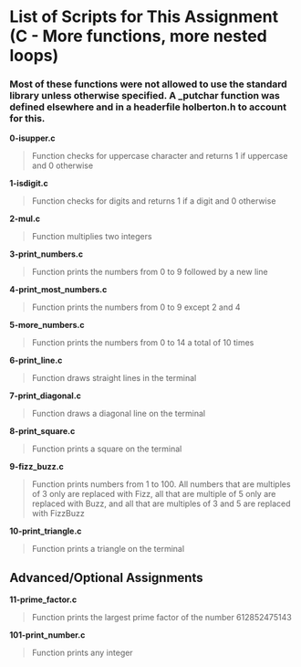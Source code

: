 # List of Scripts for This Assignment (C - More functions, more nested loops)
### Most of these functions were not allowed to use the standard library unless otherwise specified. A _putchar function was defined elsewhere and in a headerfile holberton.h to account for this.

**0-isupper.c**
> Function checks for uppercase character and returns 1 if uppercase and 0 otherwise

**1-isdigit.c**
> Function checks for digits and returns 1 if a digit and 0 otherwise

**2-mul.c**
> Function multiplies two integers

**3-print_numbers.c**
> Function prints the numbers from 0 to 9 followed by a new line

**4-print_most_numbers.c**
> Function prints the numbers from 0 to 9 except 2 and 4

**5-more_numbers.c**
> Function prints the numbers from 0 to 14 a total of 10 times

**6-print_line.c**
> Function draws straight lines in the terminal

**7-print_diagonal.c**
> Function draws a diagonal line on the terminal

**8-print_square.c**
> Function prints a square on the terminal

**9-fizz_buzz.c**
> Function prints numbers from 1 to 100. All numbers that are multiples of 3 only are replaced with Fizz, all that are multiple of 5 only are replaced with Buzz, and all that are multiples of 3 and 5 are replaced with FizzBuzz

**10-print_triangle.c**
> Function prints a triangle on the terminal

## Advanced/Optional Assignments

**11-prime_factor.c**
> Function prints the largest prime factor of the number 612852475143

**101-print_number.c**
> Function prints any integer

